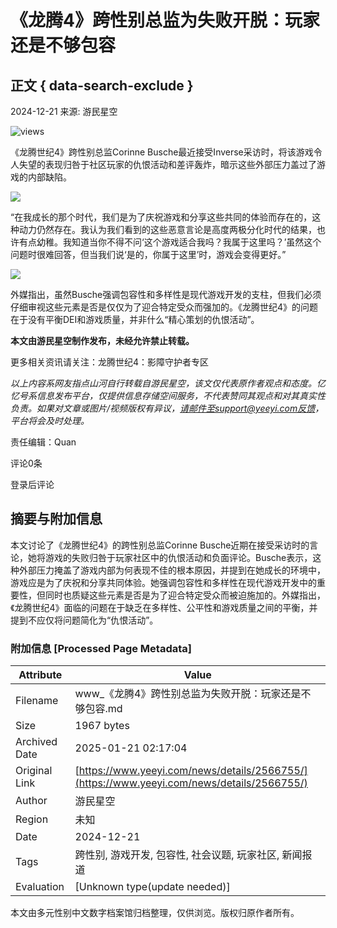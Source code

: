 # 《龙腾4》跨性别总监为失败开脱：玩家还是不够包容

## 正文 { data-search-exclude }


2024-12-21 来源: 游民星空

![views](/views_eye.png)

《龙腾世纪4》跨性别总监Corinne Busche最近接受Inverse采访时，将该游戏令人失望的表现归咎于社区玩家的仇恨活动和差评轰炸，暗示这些外部压力盖过了游戏的内部缺陷。

![](https://assets.zhayieye.com/news/data/article/2024_12_21/234fe7827692174944b491e1f1d224cd.png?x-oss-process=image/resize,w_650,m_lfit)

“在我成长的那个时代，我们是为了庆祝游戏和分享这些共同的体验而存在的，这种动力仍然存在。我认为我们看到的这些恶意言论是高度两极分化时代的结果，也许有点幼稚。我知道当你不得不问‘这个游戏适合我吗？我属于这里吗？’虽然这个问题时很难回答，但当我们说‘是的，你属于这里’时，游戏会变得更好。”

![](https://assets.zhayieye.com/news/data/article/2024_12_21/d3f207473ac829096fef56d824db1a32.png?x-oss-process=image/resize,w_650,m_lfit)

外媒指出，虽然Busche强调包容性和多样性是现代游戏开发的支柱，但我们必须仔细审视这些元素是否是仅仅为了迎合特定受众而强加的。《龙腾世纪4》的问题在于没有平衡DEI和游戏质量，并非什么“精心策划的仇恨活动”。

**本文由游民星空制作发布，未经允许禁止转载。**

更多相关资讯请关注：龙腾世纪4：影障守护者专区

*以上内容系网友指点山河自行转载自游民星空，该文仅代表原作者观点和态度。亿忆号系信息发布平台，仅提供信息存储空间服务，不代表赞同其观点和对其真实性负责。如果对文章或图片/视频版权有异议，请邮件至support@yeeyi.com反馈，平台将会及时处理。*

责任编辑：Quan

评论0条

登录后评论
<!-- tcd_original_link https://www.yeeyi.com/news/details/2566755/ -->


## 摘要与附加信息

<!-- tcd_abstract -->
本文讨论了《龙腾世纪4》的跨性别总监Corinne Busche近期在接受采访时的言论，她将游戏的失败归咎于玩家社区中的仇恨活动和负面评论。Busche表示，这种外部压力掩盖了游戏内部为何表现不佳的根本原因，并提到在她成长的环境中，游戏应是为了庆祝和分享共同体验。她强调包容性和多样性在现代游戏开发中的重要性，但同时也质疑这些元素是否是为了迎合特定受众而被迫施加的。外媒指出，《龙腾世纪4》面临的问题在于缺乏在多样性、公平性和游戏质量之间的平衡，并提到不应仅将问题简化为“仇恨活动”。
<!-- tcd_abstract_end -->

### 附加信息 [Processed Page Metadata]

| Attribute       | Value                                  |
|-----------------|----------------------------------------|
| Filename        | www_《龙腾4》跨性别总监为失败开脱：玩家还是不够包容.md                             |
| Size            | 1967 bytes                           |
| Archived Date   | 2025-01-21 02:17:04                             |
| Original Link   | [https://www.yeeyi.com/news/details/2566755/](https://www.yeeyi.com/news/details/2566755/)                       |
| Author          | 游民星空                               |
| Region          | 未知                               |
| Date            | 2024-12-21                                 |
| Tags            | 跨性别, 游戏开发, 包容性, 社会议题, 玩家社区, 新闻报道                                 |
| Evaluation            | [Unknown type(update needed)]                                 |
<!-- tcd_table_end -->

本文由多元性别中文数字档案馆归档整理，仅供浏览。版权归原作者所有。
